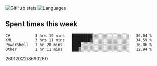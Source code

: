 ![GitHub stats](https://github-readme-stats.vercel.app/api?username=emipa606&theme=github_dark&show_icons=true) 
![Languages](https://github-readme-stats.vercel.app/api/top-langs/?username=emipa606&theme=github_dark&layout=compact)

## Spent times this week
<!--START_SECTION:waka-->

```text
C#           3 hrs 19 mins   █████████░░░░░░░░░░░░░░░░   36.04 %
XML          3 hrs 11 mins   ████████▓░░░░░░░░░░░░░░░░   34.59 %
PowerShell   1 hr 28 mins    ████░░░░░░░░░░░░░░░░░░░░░   16.06 %
Other        1 hr 11 mins    ███▒░░░░░░░░░░░░░░░░░░░░░   12.94 %
```

<!--END_SECTION:waka-->


26012022/8690260
